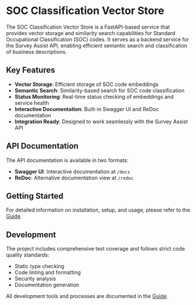 # SOC Classification Vector Store

The SOC Classification Vector Store is a FastAPI-based service that provides vector storage and similarity search capabilities for Standard Occupational Classification (SOC) codes. It serves as a backend service for the Survey Assist API, enabling efficient semantic search and classification of business descriptions.

## Key Features

- **Vector Storage**: Efficient storage of SOC code embeddings
- **Semantic Search**: Similarity-based search for SOC code classification
- **Status Monitoring**: Real-time status checking of embeddings and service health
- **Interactive Documentation**: Built-in Swagger UI and ReDoc documentation
- **Integration Ready**: Designed to work seamlessly with the Survey Assist API

## API Documentation

The API documentation is available in two formats:
- **Swagger UI**: Interactive documentation at `/docs`
- **ReDoc**: Alternative documentation view at `/redoc`

## Getting Started

For detailed information on installation, setup, and usage, please refer to the [Guide](guide.md).

## Development

The project includes comprehensive test coverage and follows strict code quality standards:
- Static type checking
- Code linting and formatting
- Security analysis
- Documentation generation

All development tools and processes are documented in the [Guide](guide.md).
